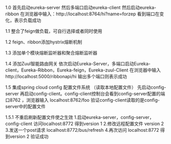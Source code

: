 1.0 首先启动eureka-server
然后多端口启动eureka-client
然后启动eureka-ribbon
在浏览器中输入：http://localhost:8764/hi?name=forzep
看到端口在变化，表示负载成功

1.1 整合了feign做负载，可自行选择或者同时使用

1.2 feign、ribbon添加hystrix熔断机制

1.3 添加单个模块熔断监听器和聚合熔断监听器

1.4 添加Zuul智能路由网关 依次启动Eureka-Server，多端口启动Eureka-client，Eureka-Ribbon，Eureka-feign，Eureka-zuul-Client
    在浏览器中输入 http://localhost:5000/ribbonapi/hi  输出多个端口则表示成功

1.5 集成spring cloud config 配置文件系统 （读取本地配置文件） 先启动config-server 再启动config-client。config-client控制台会看到config-server配置的端口8762 ，浏览器输入 localhost:8762/foo  验证config-client读取的是config-server中的配置文件

1.5.1 不重启刷新配置文件使之生效
       1.启动eureka-server，config-server，config-client 访问localhost:8772 得到version 1
       2.修改远程配置文件 version 2 
       3.发送一个post请求 localhost:8772/bus/refresh
       4.再次访问 localhost:8772 得到version 2 验证成功
